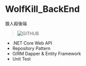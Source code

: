 # WolfKill_BackEnd
狼人殺後端
> ![GITHUB](https://i.imgur.com/vMPLfmo.png)


* .NET Core Web API
* Repository Pattern
* O/RM Dapper & Entity Framework
* Unit Test
